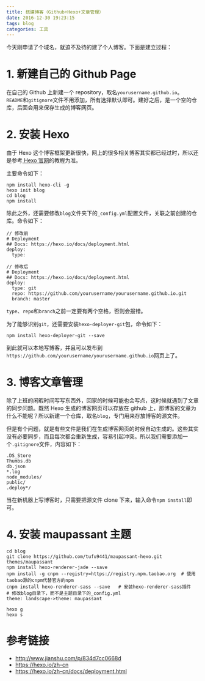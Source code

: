 ```yaml
---
title: 搭建博客（Github+Hexo+文章管理）
date: 2016-12-30 19:23:15
tags: blog
categories: 工具
---
```


今天刚申请了个域名，就迫不及待的建了个人博客。下面是建立过程：

# 1. 新建自己的 Github Page

在自己的 Github 上新建一个 repository，取名`yourusername.github.io`。`README`和`gitignore`文件不用添加，所有选择默认即可。建好之后，是一个空的仓库，后面会用来保存生成的博客网页。

# 2. 安装 Hexo

由于 Hexo 这个博客框架更新很快，网上的很多相关博客其实都已经过时，所以还是参考[ Hexo 官网](https://hexo.io/zh-cn/)的教程为准。

主要命令如下：

```
npm install hexo-cli -g
hexo init blog
cd blog
npm install
```

除此之外，还需要修改`blog`文件夹下的`_config.yml`配置文件，关联之前创建的仓库。命令如下：

```
// 修改前
# Deployment
## Docs: https://hexo.io/docs/deployment.html
deploy:
  type:

// 修改后
# Deployment
## Docs: https://hexo.io/docs/deployment.html
deploy:
  type: git
  repo: https://github.com/yourusername/yourusername.github.io.git
  branch: master
```

`type`、`repo`和`branch`之前一定要有两个空格，否则会报错。

为了能够识别`git`，还需要安装`hexo-deployer-git`包，命令如下：

```
npm install hexo-deployer-git --save
```

到此就可以本地写博客，并且可以发布到`https://github.com/yourusername/yourusername.github.io`网页上了。

# 3. 博客文章管理

除了上班的闲暇时间写写东西外，回家的时候可能也会写点，这时候就遇到了文章的同步问题。既然 Hexo 生成的博客网页可以存放在 github 上，那博客的文章为什么不能呢？所以新建一个仓库，取名`blog`，专门用来存放博客的源文件。

但是有个问题，就是有些文件是我们在生成博客网页的时候自动生成的。这些其实没有必要同步，而且每次都会重新生成，容易引起冲突。所以我们需要添加一个`.gitignore`文件，内容如下：

```
.DS_Store
Thumbs.db
db.json
*.log
node_modules/
public/
.deploy*/
```

当在新机器上写博客时，只需要把源文件 clone 下来，输入命令`npm install`即可。

# 4. 安装 maupassant 主题

```shell
cd blog
git clone https://github.com/tufu9441/maupassant-hexo.git themes/maupassant
npm install hexo-renderer-jade --save
npm install -g cnpm --registry=https://registry.npm.taobao.org  # 使用taobao源的cnpm代替官方的npm
cnpm install hexo-renderer-sass --save   # 安装hexo-renderer-sass插件
# 修改blog目录下，而不是主题目录下的_config.yml
theme: landscape->theme: maupassant

hexo g
hexo s
```

# 参考链接

* http://www.jianshu.com/p/834d7cc0668d
* https://hexo.io/zh-cn
* https://hexo.io/zh-cn/docs/deployment.html
